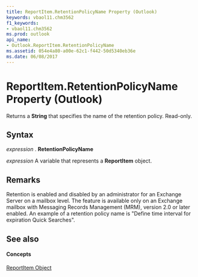 ```yaml
---
title: ReportItem.RetentionPolicyName Property (Outlook)
keywords: vbaol11.chm3562
f1_keywords:
- vbaol11.chm3562
ms.prod: outlook
api_name:
- Outlook.ReportItem.RetentionPolicyName
ms.assetid: 054e4a80-a00e-62c1-f442-50d5340eb36e
ms.date: 06/08/2017
---
```



# ReportItem.RetentionPolicyName Property (Outlook)

Returns a  **String** that specifies the name of the retention policy. Read-only.


## Syntax

 _expression_ . **RetentionPolicyName**

 _expression_ A variable that represents a **ReportItem** object.


## Remarks

Retention is enabled and disabled by an administrator for an Exchange Server on a mailbox level. The feature is available only on an Exchange mailbox with Messaging Records Management (MRM), version 2.0 or later enabled. An example of a retention policy name is "Define time interval for expiration Quick Searches".


## See also


#### Concepts


[ReportItem Object](Outlook.ReportItem.md)

